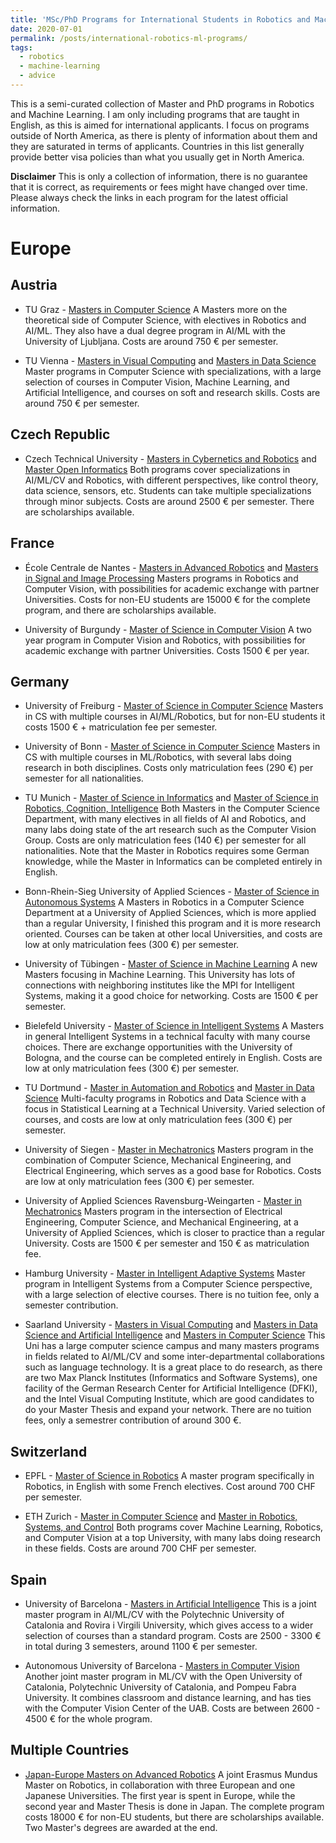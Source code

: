 ```yaml
---
title: 'MSc/PhD Programs for International Students in Robotics and Machine Learning'
date: 2020-07-01
permalink: /posts/international-robotics-ml-programs/
tags:
  - robotics
  - machine-learning
  - advice
---
```


This is a semi-curated collection of Master and PhD programs in Robotics and Machine Learning. I am only including programs that are taught in English, as this is aimed for international applicants. I  focus on programs outside of North America, as there is plenty of information about them and they are saturated in terms of applicants. Countries in this list generally provide better visa policies than what you usually get in North America.

**Disclaimer** This is only a collection of information, there is no guarantee that it is correct, as requirements or fees might have changed over time. Please always check the links in each program for the latest official information.

# Europe

## Austria

  * TU Graz - [Masters in Computer Science](https://www.tugraz.at/en/studying-and-teaching/degree-and-certificate-programmes/masters-degree-programmes/computer-science/) A Masters more on the theoretical side of Computer Science, with electives in Robotics and AI/ML. They also have a dual degree program in AI/ML with the University of Ljubljana. Costs are around 750 € per semester.

  * TU Vienna - [Masters in Visual Computing](https://www.tuwien.at/en/studies/studies/master-programmes/computer-science/) and [Masters in Data Science](https://tiss.tuwien.ac.at/curriculum/public/curriculum.xhtml?locale=en&windowId=034&key=67853) Master programs in Computer Science with specializations, with a large selection of courses in Computer Vision, Machine Learning, and Artificial Intelligence, and courses on soft and research skills. Costs are around 750 € per semester.

## Czech Republic

  * Czech Technical University - [Masters in Cybernetics and Robotics](https://kyr.fel.cvut.cz/en/masters-programme) and [Master Open Informatics](https://oi.fel.cvut.cz/en/master-program) Both programs cover specializations in AI/ML/CV and Robotics, with different perspectives, like control theory, data science, sensors, etc. Students can take multiple specializations through minor subjects. Costs are around 2500 € per semester. There are scholarships available.

## France

  * École Centrale de Nantes - [Masters in Advanced Robotics](https://www.ec-nantes.fr/study/masters/advanced-robotics-coro-imaro) and [Masters in Signal and Image Processing](https://www.ec-nantes.fr/study/masters/signal-and-image-processing-coro-sip) Masters programs in Robotics and Computer Vision, with possibilities for academic exchange with partner Universities. Costs for non-EU students are 15000 € for the complete program, and there are scholarships available.

  * University of Burgundy - [Master of Science in Computer Vision](https://www.vibot.org/msc-in-computer-vision.html) A two year program in Computer Vision and Robotics, with possibilities for academic exchange with partner Universities. Costs 1500 € per year.

## Germany

  * University of Freiburg - [Master of Science in Computer Science](https://www.tf.uni-freiburg.de/en/study-programs/computer-science/m-sc-computer-science)
    Masters in CS with multiple courses in AI/ML/Robotics, but for non-EU students it costs 1500 € + matriculation fee per semester.

  * University of Bonn - [Master of Science in Computer Science](https://www.informatik.uni-bonn.de/en/for-students/master-of-science-in-computer-science) 
    Masters in CS with multiple courses in ML/Robotics, with several labs doing research in both disciplines. Costs only matriculation fees (290 €) per semester for all nationalities.

  * TU Munich - [Master of Science in Informatics](https://www.in.tum.de/en/for-prospective-students/masters-programs/informatics/) and [Master of Science in Robotics, Cognition, Intelligence](https://www.in.tum.de/en/for-prospective-students/masters-programs/robotics-cognition-intelligence-msc/) Both Masters in the Computer Science Department, with many electives in all fields of AI and Robotics, and many labs doing state of the art research such as the Computer Vision Group. Costs are only matriculation fees (140 €) per semester for all nationalities. Note that the Master in Robotics requires some German knowledge, while the Master in Informatics can be completed entirely in English.

  * Bonn-Rhein-Sieg University of Applied Sciences - [Master of Science in Autonomous Systems](https://www.h-brs.de/en/inf/study/master/autonomous-systems) A Masters in Robotics in a Computer Science Department at a University of Applied Sciences, which is more applied than a regular University, I finished this program and it is more research oriented. Courses can be taken at other local Universities, and costs are low at only matriculation fees (300 €) per semester.

  * University of Tübingen - [Master of Science in Machine Learning](https://uni-tuebingen.de/en/faculties/faculty-of-science/departments/computer-science/studies/studies-programs/machine-learning/) A new Masters focusing in Machine Learning. This University has lots of connections with neighboring institutes like the MPI for Intelligent Systems, making it a good choice for networking. Costs are 1500 € per semester.

  *  Bielefeld University - [Master of Science in Intelligent Systems](https://www.uni-bielefeld.de/(en)/technische-fakultaet/studiengaenge/MA_Intelligente_Systeme/) A Masters in general Intelligent Systems in a technical faculty with many course choices. There are exchange opportunities with the University of Bologna, and the course can be completed entirely in English. Costs are low at only matriculation fees (300 €) per semester.

  * TU Dortmund - [Master in Automation and Robotics](http://www.e-technik.tu-dortmund.de/cms1/de/Lehre_Studium/Studienangebot/Master_A_R/Master_A_R_en/) and [Master in Data Science](https://www.statistik.tu-dortmund.de/2637.html) Multi-faculty programs in Robotics and Data Science with a focus in Statistical Learning at a Technical University. Varied selection of courses, and costs are low at only matriculation fees (300 €) per semester.

  * University of Siegen - [Master in Mechatronics](https://www.eti.uni-siegen.de/rst/mechatronics/) Masters program in the combination of Computer Science, Mechanical Engineering, and Electrical Engineering, which serves as a good base for Robotics. Costs are low at only matriculation fees (300 €) per semester.

  * University of Applied Sciences Ravensburg-Weingarten - [Master in Mechatronics](https://www.hs-weingarten.de/en/web/masterstudiengang-mechatronics) Masters program in the intersection of Electrical Engineering, Computer Science, and Mechanical Engineering, at a University of Applied Sciences, which is closer to practice than a regular University. Costs are 1500 € per semester and 150 € as matriculation fee.

  * Hamburg University - [Master in Intelligent Adaptive Systems](https://www.master-intelligent-adaptive-systems.com/) Master program in Intelligent Systems from a Computer Science perspective, with a large selection of elective courses. There is no tuition fee, only a semester contribution.

  * Saarland University - [Masters in Visual Computing](https://www.mia.uni-saarland.de/mvc/index.shtml) and [Masters in Data Science and Artificial Intelligence](https://saarland-informatics-campus.de/en/studium-studies/data-science-and-artificial-intelligence-master/) and [Masters in Computer Science](https://saarland-informatics-campus.de/en/studium-studies/master-english/) This Uni has a large computer science campus and many masters programs in fields related to AI/ML/CV and some inter-departmental collaborations such as language technology. It is a great place to do research, as there are two Max Planck Institutes (Informatics and Software Systems), one facility of the German Research Center for Artificial Intelligence (DFKI), and the Intel Visual Computing Institute, which are good candidates to do your Master Thesis and expand your network. There are no tuition fees, only a semestrer contribution of around 300 €.
## Switzerland

  * EPFL - [Master of Science in Robotics](https://www.epfl.ch/education/master/programs/robotics/) A master program specifically in Robotics, in English with some French electives. Cost around 700 CHF per semester.

  * ETH Zurich - [Master in Computer Science](https://inf.ethz.ch/studies/master/master-cs-2020.html) and [Master in Robotics, Systems, and Control](https://inf.ethz.ch/studies/master/master-rsc.html) Both programs cover Machine Learning, Robotics, and Computer Vision at a top University, with many labs doing research in these fields. Costs are around 700 CHF per semester.

## Spain

  * University of Barcelona - [Masters in Artificial Intelligence](https://www.fib.upc.edu/en/studies/masters/master-artificial-intelligence) This is a joint master program in AI/ML/CV with the Polytechnic University of Catalonia and Rovira i Virgili University, which gives access to a wider selection of courses than a standard program. Costs are 2500 - 3300 € in total during 3 semesters, around 1100 € per semester.

  * Autonomous University of Barcelona - [Masters in Computer Vision](https://pagines.uab.cat/mcv/) Another joint master program in ML/CV with the Open University of Catalonia, Polytechnic University of Catalonia, and Pompeu Fabra University. It combines classroom and distance learning, and has ties with the Computer Vision Center of the UAB. Costs are between 2600 - 4500 € for the whole program.

## Multiple Countries

  * [Japan-Europe Masters on Advanced Robotics](https://jemaro.ec-nantes.fr/) A joint Erasmus Mundus Master on Robotics, in collaboration with three European and one Japanese Universities. The first year is spent in Europe, while the second year and Master Thesis is done in Japan. The complete program costs 18000 € for non-EU students, but there are scholarships available. Two Master's degrees are awarded at the end.
